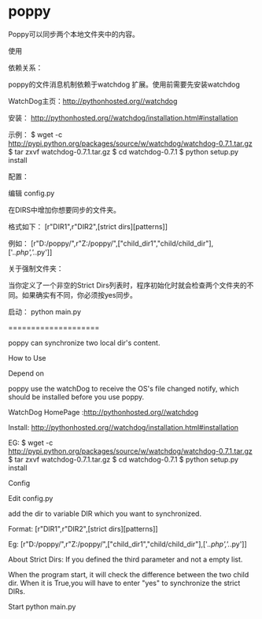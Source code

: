 poppy
=====

Poppy可以同步两个本地文件夹中的内容。

使用

依赖关系：

poppy的文件消息机制依赖于watchdog 扩展。使用前需要先安装watchdog

WatchDog主页：http://pythonhosted.org//watchdog

安装：
http://pythonhosted.org//watchdog/installation.html#installation

示例：
$ wget -c http://pypi.python.org/packages/source/w/watchdog/watchdog-0.7.1.tar.gz
$ tar zxvf watchdog-0.7.1.tar.gz
$ cd watchdog-0.7.1
$ python setup.py install

配置：

编辑 config.py

在DIRS中增加你想要同步的文件夹。

格式如下：
[r"DIR1",r"DIR2",[strict dirs][patterns]]

例如：
[r"D:/poppy/",r"Z:/poppy/",["child_dir1","child/child_dir"],['.*\.php','.*\.py']]

关于强制文件夹：

当你定义了一个非空的Strict Dirs列表时，程序初始化时就会检查两个文件夹的不同。如果确实有不同，你必须按yes同步。

启动：
python main.py

====================

poppy can synchronize two local dir's content.

How to Use

Depend on

poppy use the watchDog to receive the OS's file changed notify, which should be installed before you use poppy.

WatchDog HomePage :http://pythonhosted.org//watchdog

Install:
http://pythonhosted.org//watchdog/installation.html#installation

EG:
$ wget -c http://pypi.python.org/packages/source/w/watchdog/watchdog-0.7.1.tar.gz
$ tar zxvf watchdog-0.7.1.tar.gz
$ cd watchdog-0.7.1
$ python setup.py install

Config

Edit config.py

add the dir to variable DIR which you want to synchronized.

Format:
[r"DIR1",r"DIR2",[strict dirs][patterns]]

Eg:
[r"D:/poppy/",r"Z:/poppy/",["child_dir1","child/child_dir"],['.*\.php','.*\.py']]

About Strict Dirs:
If you defined the third parameter and not a empty list.

When the program start, it will check the difference between the two child dir. When it is True,you will have to enter "yes" to synchronize the strict DIRs.

Start
python main.py